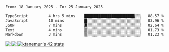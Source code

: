 <!--START_SECTION:waka-->

```txt
From: 18 January 2025 - To: 25 January 2025

TypeScript         4 hrs 5 mins    ██████████████████████░░░   88.57 %
JavaScript         10 mins         █░░░░░░░░░░░░░░░░░░░░░░░░   03.96 %
JSON               7 mins          ▓░░░░░░░░░░░░░░░░░░░░░░░░   02.64 %
Text               4 mins          ▒░░░░░░░░░░░░░░░░░░░░░░░░   01.73 %
Markdown           3 mins          ▒░░░░░░░░░░░░░░░░░░░░░░░░   01.23 %
```

<!--END_SECTION:waka-->
<a href="https://github.com/anuraghazra/github-readme-stats">
  <img align="left" src="https://github-readme-stats.vercel.app/api?username=Tanesan&count_private=true&show_icons=true" />
<img align="left" src="https://github-readme-stats.vercel.app/api/top-langs/?username=Tanesan" />
</a>

[![ktanemur's 42 stats](https://badge42.vercel.app/api/v2/cl1wslf6s002109l771rng2w8/stats?cursusId=21&coalitionId=62)](https://github.com/JaeSeoKim/badge42)
